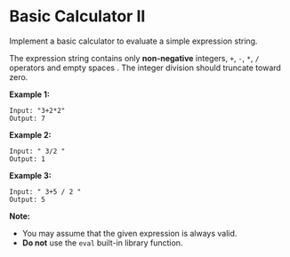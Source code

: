 # Basic Calculator II

Implement a basic calculator to evaluate a simple expression string.

The expression string contains only __non-negative__ integers, `+`, `-`, `*`, `/` operators and empty spaces . The integer division should truncate toward zero.

__Example 1:__

```
Input: "3+2*2"
Output: 7
```

__Example 2:__

```
Input: " 3/2 "
Output: 1
```

__Example 3:__

```
Input: " 3+5 / 2 "
Output: 5
```

__Note:__

- You may assume that the given expression is always valid.
- __Do not__ use the `eval` built-in library function.